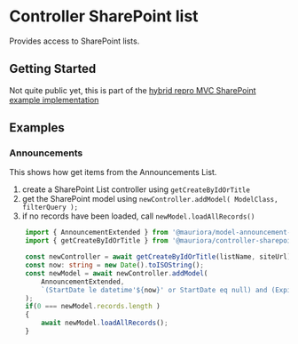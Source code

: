 # Controller SharePoint list

Provides access to SharePoint lists.

## Getting Started

Not quite public yet, this is part of the [hybrid repro MVC SharePoint example implementation](https://github.com/mauriora/reusable-hybrid-repo-mvc-spfx-examples)

## Examples

### Announcements

This shows how get items from the Announcements List.

1. create a SharePoint List controller using `getCreateByIdOrTitle`
2. get the SharePoint model using `newController.addModel( ModelClass, filterQuery );`
3. if no records have been loaded, call `newModel.loadAllRecords()`

```typescript
    import { AnnouncementExtended } from '@mauriora/model-announcement-extended';
    import { getCreateByIdOrTitle } from '@mauriora/controller-sharepoint-list';

    const newController = await getCreateByIdOrTitle(listName, siteUrl);
    const now: string = new Date().toISOString();
    const newModel = await newController.addModel(
        AnnouncementExtended,
        `(StartDate le datetime'${now}' or StartDate eq null) and (Expires ge datetime'${now}' or Expires eq null)`
    );
    if(0 === newModel.records.length ) 
    {
        await newModel.loadAllRecords();
    }
```

